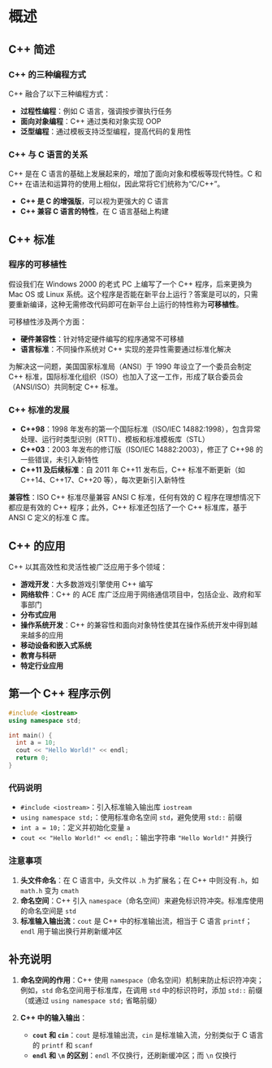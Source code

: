 # 概述

## C++ 简述

### C++ 的三种编程方式

C++ 融合了以下三种编程方式：

- **过程性编程**：例如 C 语言，强调按步骤执行任务
- **面向对象编程**：C++ 通过类和对象实现 OOP
- **泛型编程**：通过模板支持泛型编程，提高代码的复用性

### C++ 与 C 语言的关系

C++ 是在 C 语言的基础上发展起来的，增加了面向对象和模板等现代特性。C 和 C++ 在语法和运算符的使用上相似，因此常将它们统称为“C/C++”。

- **C++ 是 C 的增强版**，可以视为更强大的 C 语言
- **C++ 兼容 C 语言的特性**，在 C 语言基础上构建

## C++ 标准

### 程序的可移植性

假设我们在 Windows 2000 的老式 PC 上编写了一个 C++ 程序，后来更换为 Mac OS 或 Linux 系统。这个程序是否能在新平台上运行？答案是可以的，只需要重新编译，这种无需修改代码即可在新平台上运行的特性称为**可移植性**。

可移植性涉及两个方面：

- **硬件兼容性**：针对特定硬件编写的程序通常不可移植
- **语言标准**：不同操作系统对 C++ 实现的差异性需要通过标准化解决

为解决这一问题，美国国家标准局（ANSI）于 1990 年设立了一个委员会制定 C++ 标准，国际标准化组织（ISO）也加入了这一工作，形成了联合委员会（ANSI/ISO）共同制定 C++ 标准。

### C++ 标准的发展

- **C++98**：1998 年发布的第一个国际标准（ISO/IEC 14882:1998），包含异常处理、运行时类型识别（RTTI）、模板和标准模板库（STL）
- **C++03**：2003 年发布的修订版（ISO/IEC 14882:2003），修正了 C++98 的一些错误，未引入新特性
- **C++11 及后续标准**：自 2011 年 C++11 发布后，C++ 标准不断更新（如 C++14、C++17、C++20 等），每次更新引入新特性

**兼容性**：ISO C++ 标准尽量兼容 ANSI C 标准，任何有效的 C 程序在理想情况下都应是有效的 C++ 程序；此外，C++ 标准还包括了一个 C++ 标准库，基于 ANSI C 定义的标准 C 库。

## C++ 的应用

C++ 以其高效性和灵活性被广泛应用于多个领域：

- **游戏开发**：大多数游戏引擎使用 C++ 编写
- **网络软件**：C++ 的 ACE 库广泛应用于网络通信项目中，包括企业、政府和军事部门
- **分布式应用**
- **操作系统开发**：C++ 的兼容性和面向对象特性使其在操作系统开发中得到越来越多的应用
- **移动设备和嵌入式系统**
- **教育与科研**
- **特定行业应用**

## 第一个 C++ 程序示例

```cpp
#include <iostream>
using namespace std;

int main() {
  int a = 10;
  cout << "Hello World!" << endl;
  return 0;
}
```

### 代码说明

- `#include <iostream>`：引入标准输入输出库 `iostream`
- `using namespace std;`：使用标准命名空间 `std`，避免使用 `std::` 前缀
- `int a = 10;`：定义并初始化变量 `a`
- `cout << "Hello World!" << endl;`：输出字符串 `"Hello World!"` 并换行

### 注意事项

1.  **头文件命名**：在 C 语言中，头文件以 `.h` 为扩展名；在 C++ 中则没有`.h`，如 `math.h` 变为 `cmath`
2.  **命名空间**：C++ 引入 `namespace`（命名空间）来避免标识符冲突。标准库使用的命名空间是 `std`
3.  **标准输入输出流**：`cout` 是 C++ 中的标准输出流，相当于 C 语言 `printf`；`endl` 用于输出换行并刷新缓冲区

## 补充说明

1. **命名空间的作用**：C++ 使用 `namespace`（命名空间）机制来防止标识符冲突；例如，`std` 命名空间用于标准库，在调用 `std` 中的标识符时，添加 `std::` 前缀（或通过 `using namespace std;` 省略前缀）

2. **C++ 中的输入输出**：
   - **`cout` 和 `cin`**：`cout` 是标准输出流，`cin` 是标准输入流，分别类似于 C 语言的 `printf` 和 `scanf`
   - **`endl` 和 `\n` 的区别**：`endl` 不仅换行，还刷新缓冲区；而 `\n` 仅换行
